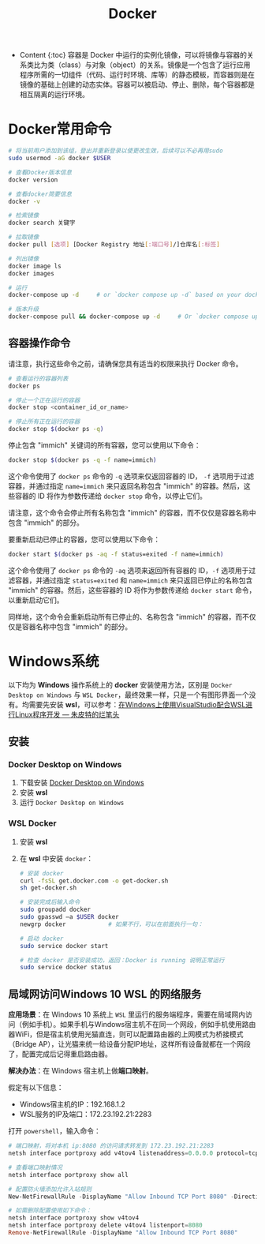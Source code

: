 ﻿---
layout:		post
category:	"soft"
title:		"Docker"

tags:		[]
---
- Content
{:toc}
容器是 Docker 中运行的实例化镜像，可以将镜像与容器的关系类比为类（class）与对象（object）的关系。镜像是一个包含了运行应用程序所需的一切组件（代码、运行时环境、库等）的静态模板，而容器则是在镜像的基础上创建的动态实体。容器可以被启动、停止、删除，每个容器都是相互隔离的运行环境。



# Docker常用命令

```bash
# 将当前用户添加到该组，登出并重新登录以使更改生效，后续可以不必再用sudo
sudo usermod -aG docker $USER

# 查看Docker版本信息
docker version

# 查看docker简要信息
docker -v

# 检索镜像
docker search 关键字

# 拉取镜像
docker pull [选项] [Docker Registry 地址[:端口号]/]仓库名[:标签]

# 列出镜像
docker image ls
docker images

# 运行
docker-compose up -d     # or `docker compose up -d` based on your docker-compose version

# 版本升级
docker-compose pull && docker-compose up -d     # Or `docker compose up -d`

```



## 容器操作命令

请注意，执行这些命令之前，请确保您具有适当的权限来执行 Docker 命令。

```bash
# 查看运行的容器列表
docker ps

# 停止一个正在运行的容器
docker stop <container_id_or_name>

# 停止所有正在运行的容器
docker stop $(docker ps -q)
```



停止包含 "immich" 关键词的所有容器，您可以使用以下命令：

```bash
docker stop $(docker ps -q -f name=immich)
```

这个命令使用了 `docker ps` 命令的 `-q` 选项来仅返回容器的 ID， `-f` 选项用于过滤容器，并通过指定 `name=immich` 来只返回名称包含 "immich" 的容器。然后，这些容器的 ID 将作为参数传递给 `docker stop` 命令，以停止它们。

请注意，这个命令会停止所有名称包含 "immich" 的容器，而不仅仅是容器名称中包含 "immich" 的部分。



要重新启动已停止的容器，您可以使用以下命令：

```bash
docker start $(docker ps -aq -f status=exited -f name=immich)
```

这个命令使用了 `docker ps` 命令的 `-aq` 选项来返回所有容器的 ID，`-f` 选项用于过滤容器，并通过指定 `status=exited` 和 `name=immich` 来只返回已停止的名称包含 "immich" 的容器。然后，这些容器的 ID 将作为参数传递给 `docker start` 命令，以重新启动它们。

同样地，这个命令会重新启动所有已停止的、名称包含 "immich" 的容器，而不仅仅是容器名称中包含 "immich" 的部分。





# Windows系统

以下均为 **Windows** 操作系统上的 **docker** 安装使用方法，区别是 `Docker Desktop on Windows` 与 `WSL Docker`，最终效果一样，只是一个有图形界面一个没有。均需要先安装 **wsl**，可以参考：[在Windows上使用VisualStudio配合WSL进行Linux程序开发 — 朱皮特的烂笔头](https://zhupite.com/program/develop-linux-app-using-visualstudio-wsl-on-windows.html)

## 安装

### Docker Desktop on Windows

1. 下载安装   [Docker Desktop on Windows](https://docs.docker.com/desktop/install/windows-install/) 
2. 安装 **wsl**
3. 运行  `Docker Desktop on Windows` 



### WSL Docker 

1. 安装 **wsl** 

2. 在 **wsl** 中安装 `docker`：

   ```bash
   # 安装 docker
   curl -fsSL get.docker.com -o get-docker.sh
   sh get-docker.sh
   
   # 安装完成后输入命令
   sudo groupadd docker
   sudo gpasswd –a $USER docker
   newgrp docker			# 如果不行，可以在前面执行一句： 
   
   # 启动 docker
   sudo service docker start
   
   # 检查 docker 是否安装成功，返回：Docker is running 说明正常运行
   sudo service docker status
   ```



## 局域网访问Windows 10 WSL 的网络服务

**应用场景**：在 Windows 10 系统上 `WSL` 里运行的服务端程序，需要在局域网内访问（例如手机）。如果手机与Windows宿主机不在同一个网段，例如手机使用路由器WiFi，但是宿主机使用光猫直连，则可以配置路由器的上网模式为桥接模式（Bridge AP），让光猫来统一给设备分配IP地址，这样所有设备就都在一个网段了，配置完成后记得重启路由器。



**解决办法**：在 Windows 宿主机上做**端口映射**。

假定有以下信息：

- Windows宿主机的IP：192.168.1.2
- WSL服务的IP及端口：172.23.192.21:2283

打开 `powershell`，输入命令：

```powershell
# 端口映射，将对本机 ip:8080 的访问请求转发到 172.23.192.21:2283
netsh interface portproxy add v4tov4 listenaddress=0.0.0.0 protocol=tcp listenport=8080 connectport=2283 connectaddress=172.23.192.21

# 查看端口映射情况
netsh interface portproxy show all

# 配置防火墙添加允许入站规则
New-NetFirewallRule -DisplayName "Allow Inbound TCP Port 8080" -Direction Inbound -Action Allow -Protocol TCP -LocalPort 8080

# 如需删除配置使用如下命令：
netsh interface portproxy show v4tov4
netsh interface portproxy delete v4tov4 listenport=8080
Remove-NetFirewallRule -DisplayName "Allow Inbound TCP Port 8080"
```
